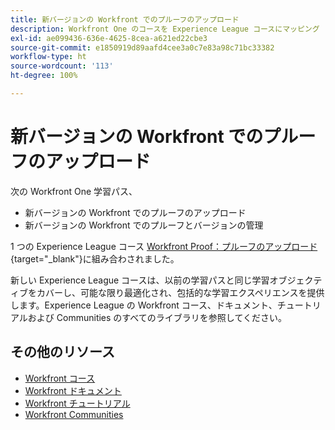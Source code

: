 ```yaml
---
title: 新バージョンの Workfront でのプルーフのアップロード
description: Workfront One のコースを Experience League コースにマッピング
exl-id: ae099436-636e-4625-8cea-a621ed22cbe3
source-git-commit: e1850919d89aafd4cee3a0c7e83a98c71bc33382
workflow-type: ht
source-wordcount: '113'
ht-degree: 100%

---
```


# 新バージョンの Workfront でのプルーフのアップロード

次の Workfront One 学習パス、

* 新バージョンの Workfront でのプルーフのアップロード
* 新バージョンの Workfront でのプルーフとバージョンの管理

1 つの Experience League コース [Workfront Proof：プルーフのアップロード](https://experienceleague.adobe.com/?recommended=Workfront-U-1-2022.2.proof){target="_blank"}に組み合わされました。

新しい Experience League コースは、以前の学習パスと同じ学習オブジェクティブをカバーし、可能な限り最適化され、包括的な学習エクスペリエンスを提供します。Experience League の Workfront コース、ドキュメント、チュートリアルおよび Communities のすべてのライブラリを参照してください。

## その他のリソース

* [Workfront コース](https://experienceleague.adobe.com/?lang=ja&amp;Solution=Workfront#courses)
* [Workfront ドキュメント](https://experienceleague.adobe.com/docs/workfront.html?lang=ja)
* [Workfront チュートリアル](https://experienceleague.adobe.com/docs/workfront-learn/tutorials-workfront/home.html?lang=ja)
* [Workfront Communities](https://experienceleaguecommunities.adobe.com/t5/workfront/ct-p/workfront?profile.language=ja)
